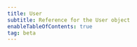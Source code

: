 ```yaml
---
title: User
subtitle: Reference for the User object
enableTableOfContents: true
tag: beta
---
```


<SdkUser sdkName="React" /> 